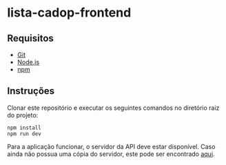 # lista-cadop-frontend

## Requisitos
- [Git](https://git-scm.com)
- [Node.js](https://nodejs.org)
- [npm](https://www.npmjs.com)

## Instruções
Clonar este repositório e executar os seguintes comandos no diretório raiz do projeto:
```
npm install
npm run dev
```

Para a aplicação funcionar, o servidor da API deve estar disponível. Caso ainda não possua uma cópia do servidor, este pode ser encontrado [aqui](https://github.com/thalesfdm/lista-cadop-backend).
